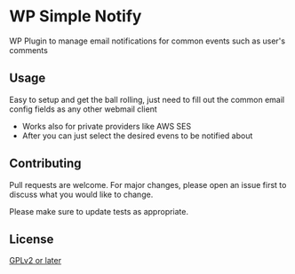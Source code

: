 # WP Simple Notify 

WP Plugin to manage email notifications for common events such as user's comments

## Usage

Easy to setup and get the ball rolling, just need to fill out the common email config fields as any other webmail client

- Works also for private providers like AWS SES 
- After you can just select the desired evens to be notified about

## Contributing
Pull requests are welcome. For major changes, please open an issue first to discuss what you would like to change.

Please make sure to update tests as appropriate.

## License
[GPLv2 or later](https://www.gnu.org/licenses/gpl-2.0.html)